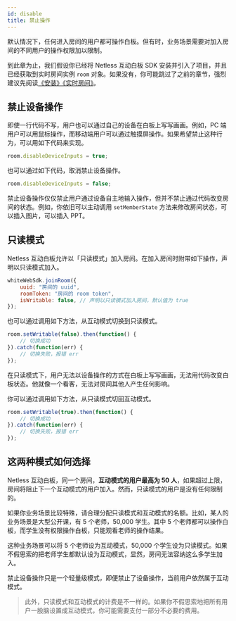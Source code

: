 ```yaml
---
id: disable
title: 禁止操作
---
```


默认情况下，任何进入房间的用户都可操作白板。但有时，业务场景需要对加入房间的不同用户的操作权限加以限制。

到此章为止，我们假设你已经将 Netless 互动白板 SDK 安装并引入了项目，并且已经获取到实时房间实例 `room` 对象。如果没有，你可能跳过了之前的章节，强烈建议先阅读[《安装》](https://developer.netless.link/javascript/advanced-tutorial/installation)[《实时房间》](https://developer.netless.link/javascript/advanced-tutorial/realtime-room)。

## 禁止设备操作

即使一行代码不写，用户也可以通过自己的设备在白板上写写画画。例如，PC 端用户可以用鼠标操作，而移动端用户可以通过触摸屏操作。如果希望禁止这种行为，可以用如下代码来实现。

```javascript
room.disableDeviceInputs = true;
```

也可以通过如下代码，取消禁止设备操作。

```javascript
room.disableDeviceInputs = false;
```

禁止设备操作仅仅禁止用户通过设备自主地输入操作，但并不禁止通过代码改变房间的状态。例如，你依旧可以主动调用 `setMemberState` 方法来修改房间状态，可以插入图片，可以插入 PPT。

## 只读模式

Netless 互动白板允许以「只读模式」加入房间。在加入房间时附带如下操作，声明以只读模式加入。

```javascript
whiteWebSdk.joinRoom({
    uuid: "房间的 uuid",
    roomToken: "房间的 room token",
    isWritable: false, // 声明以只读模式加入房间，默认值为 true
});
```

也可以通过调用如下方法，从互动模式切换到只读模式。

```javascript
room.setWritable(false).then(function() {
    // 切换成功
}).catch(function(err) {
    // 切换失败，报错 err
});
```

在只读模式下，用户无法以设备操作的方式在白板上写写画画，无法用代码改变白板状态。他就像一个看客，无法对房间其他人产生任何影响。

你可以通过调用如下方法，从只读模式切回互动模式。

```javascript
room.setWritable(true).then(function() {
    // 切换成功
}).catch(function(err) {
    // 切换失败，报错 err
});
```

## 这两种模式如何选择

Netless 互动白板，同一个房间，**互动模式的用户最高为 50 人**，如果超过上限，房间将阻止下一个互动模式的用户加入。然而，只读模式的用户是没有任何限制的。

如果你业务场景比较特殊，请合理分配只读模式和互动模式的名额。比如，某人的业务场景是大型公开课，有 5 个老师，50,000 学生。其中 5 个老师都可以操作白板，而学生没有权限操作白板，只能观看老师的操作结果。

这种业务场景可以将 5 个老师设为互动模式，50,000 个学生设为只读模式。如果不假思索的把老师学生都默认设为互动模式，显然，房间无法容纳这么多学生加入。

禁止设备操作只是一个轻量级模式，即便禁止了设备操作，当前用户依然属于互动模式。

> 此外，只读模式和互动模式的计费是不一样的。如果你不假思索地把所有用户一股脑设置成互动模式，你可能需要支付一部分不必要的费用。
